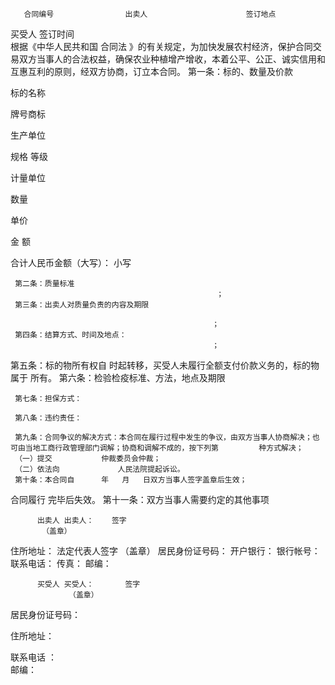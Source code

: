 
 


       合同编号                出卖人                      签订地点                
买受人                      签订时间                   
     根据《中华人民共和国
合同法
》的有关规定，为加快发展农村经济，保护合同交易双方当事人的合法权益，确保农业种植增产增收，本着公平、公正、诚实信用和互惠互利的原则，经双方协商，订立本合同。
     第一条：标的、数量及价款 

     



 

  

   
标的名称

   
牌号商标

   
生产单位

   
规格 等级


   
计量单位

   
数量

   
单价

   
  金  额

  

  

   
 

   
 

   
 

   
 

   
 

   
 

   
 

   
 

   
 

   
 

   
 

   
 

   
 

   
 

   
 

   
 

  

  

   
 

   
 

   
 

   
 

   
 

   
 

   
 

   
 

   
 

   
 

   
 

   
 

   
 

   
 

   
 

  

  

   
 

   
 

   
 

   
 

   
 

   
 

   
 

   
 

   
 

   
 

   
 

   
 

   
 

   
 

   
 

  

  

   
合计人民币金额（大写）：                              小写

  

 




     第二条：质量标准                                     
                                                  ； 
     第三条：出卖人对质量负责的内容及期限            
                                                    
                                                 ； 
     第四条：结算方式、时间及地点：                
                                                 ；
第五条：标的物所有权自            时起转移，买受人未履行全额支付价款义务的，标的物属于            所有。 
     第六条：检验检疫标准、方法，地点及期限         
                                                                                                     
                                                  
     第七条：担保方式：                             
                                                   
     第八条：违约责任：                             
                                                  
     第九条：合同争议的解决方式：本合同在履行过程中发生的争议，由双方当事人协商解决；也可由当地工商行政管理部门调解；协商和调解不成的，按下列第         种方式解决；
     （一）提交           仲裁委员会仲裁；
     （二）依法向             人民法院提起诉讼。
     第十条：本合同自      年   月   日双方当事人签字盖章后生效；
合同履行
完毕后失效。
     第十一条：双方当事人需要约定的其他事项           
                                                   
                                                     
                                                                                                         
                                                      
                                                     
 





 

  

   
          出卖人 出卖人：    签字 
           （盖章）
住所地址：
法定代表人签字    （盖章）
居民身份证号码：
开户银行：
银行帐号：
联系电话：
传真：
邮编：


   
          买受人 买受人：       签字
                 （盖章）
居民身份证号码： 

住所地址： 

联系电话 ：         
邮编：


  

 


 


 

 
 
 
 
 
  


  
 

  


  


  
 
 
 
 

